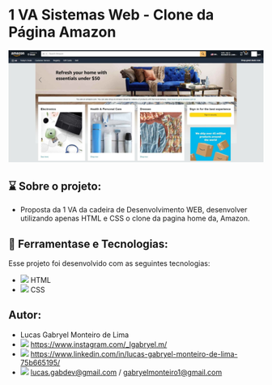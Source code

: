 # 1 VA Sistemas Web - Clone da Página Amazon

<p align="center">
 <img alt="GitHub language count" src=https://github.com/LucasGabryellll/Clone-Amazon/blob/main/assets/AMAZON.jpeg
</p>

## ⌛ Sobre o projeto:
 - Proposta da 1 VA da cadeira de Desenvolvimento WEB, desenvolver utilizando apenas HTML e CSS o clone da pagina home da,
 Amazon.

## 🚀 Ferramentase e Tecnologias:
Esse projeto foi desenvolvido com as seguintes tecnologias:
 - <img src="https://cdn-icons-png.flaticon.com/512/5968/5968267.png" width="25px"> HTML
 - <img src="https://cdn-icons-png.flaticon.com/512/919/919826.png" width="25px"> CSS
 
## Autor:
 - Lucas Gabryel Monteiro de Lima
 - <img src="https://cdn-icons-png.flaticon.com/512/2111/2111463.png" width="25px"/> https://www.instagram.com/_lgabryel.m/
 - <img src="https://cdn-icons-png.flaticon.com/512/3536/3536505.png" width="25px"/> https://www.linkedin.com/in/lucas-gabryel-monteiro-de-lima-75b665195/
 - <img src="https://cdn-icons-png.flaticon.com/512/888/888853.png" width="25px"/> lucas.gabdev@gmail.com / gabryelmonteiro1@gmail.com
